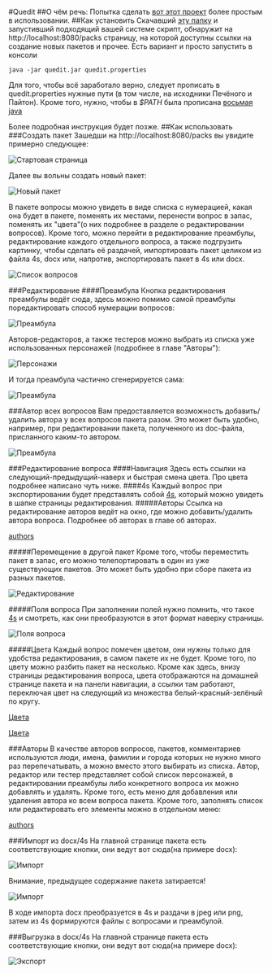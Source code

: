 #Quedit
##О чём речь:
Попытка сделать [вот этот проект](https://bitbucket.org/pecheny/chgksuite) более простым в использовании.
##Как установить
Скачавший [эту папку](https://github.com/shtykh/chgksuite/raw/master/bin/) и запустивший подходящий вашей системе скрипт, обнаружит на http://localhost:8080/packs страницу, на которой доступны ссылки на создание новых пакетов и прочее.
Есть вариант и просто запустить в консоли 

```
java -jar quedit.jar quedit.properties
```
Для того, чтобы всё заработало верно, следует прописать в quedit.properties нужные пути (в том числе, на исходники Печёного и Пайтон). 
Кроме того, нужно, чтобы в *$PATH* была прописана [восьмая java](http://www.oracle.com/technetwork/java/javase/downloads/jdk8-downloads-2133151.html)

Более подробная инструкция будет позже.
##Как использовать
###Создать пакет
Зашедши на http://localhost:8080/packs вы увидите примерно следующее:

![Стартовая страница](http://i.imgur.com/jzuyal6.png)

Далее вы вольны создать новый пакет:

![Новый пакет](http://i.imgur.com/oxbvcBb.png)

В пакете вопросы можно увидеть в виде списка с нумерацией, какая она будет в пакете, поменять их местами, перенести вопрос в запас, поменять их "цвета"(о них подробнее в разделе о редактировании вопросов). Кроме того, можно перейти в редактирование преамбулы, редактирование каждого отдельного вопроса, а также подгрузить картинку, чтобы сделать её раздачей, импортировать пакет целиком из файла 4s, docx или, напротив, экспортировать пакет в 4s или docx.

![Список вопросов](http://i.imgur.com/FFMnaky.png)

###Редактирование
####Преамбула
Кнопка редактирования преамбулы ведёт сюда, здесь можно помимо самой преамбулы поредактировать способ нумерации вопросов:

![Преамбула](http://i.imgur.com/RW2z4u4.png)

Авторов-редакторов, а также тестеров можно выбрать из списка уже использованных персонажей (подробнее в главе "Авторы"):

![Персонажи](http://i.imgur.com/M8BeaHZ.png)

И тогда преамбула частично сгенерируется сама:

![Преамбула](http://i.imgur.com/YXcWw6I.png)

###Автор всех вопросов
Вам предоставляется возможность добавить/удалить автора у всех вопросов пакета разом. Это может быть удобно, например, при редактировании пакета, полученного из doc-файла, присланного каким-то автором.

![Преамбула](http://i.imgur.com/J1WoKQg.png)

###Редактирование вопроса
####Навигация
Здесь есть ссылки на следующий-предыдущий-наверх и быстрая смена цвета. Про цвета подробнее написано чуть ниже.
####4s
Каждый вопрос при экспортировании будет представлять собой [4s](https://bitbucket.org/pecheny/chgksuite), который можно увидеть в шапке страницы редактирования. 
#####Авторы 
Ссылка на редактирование авторов ведёт на окно, где можно добавить/удалить автора вопроса. Подробнее об авторах в главе об авторах.

[authors](http://i.imgur.com/zGLh2IA.png)

#####Перемещение в другой пакет
Кроме того, чтобы переместить пакет в запас, его можно телепортировать в один из уже существующих пакетов. Это может быть удобно при сборе пакета из разных пакетов.

![Редактирование](http://i.imgur.com/VCaMZp1.png)

#####Поля вопроса
При заполнении полей нужно помнить, что такое [4s](https://bitbucket.org/pecheny/chgksuite) и смотреть, как они преобразуются в этот формат наверху страницы.

![Поля вопроса](http://i.imgur.com/vQXY0Gb.png)

#####Цвета
Каждый вопрос помечен цветом, они нужны только для удобства редактирования, в самом пакете их не будет. Кроме того, по цвету можно разбить пакет на несколько. Кроме как здесь, внизу страницы редактирования вопроса, цвета отображаются на домашней странице пакета и на панели навигации, а ссылки там работают, переключая цвет на следующий из множества белый-красный-зелёный по кругу.

[Цвета](http://i.imgur.com/QuF7gEx.png)

[Цвета](http://i.imgur.com/PL9ffRy.png)

###Авторы
В качестве авторов вопросов, пакетов, комментариев используются люди, имена, фамилии и города которых не нужно много раз перепечатывать, а можно вместо этого выбирать из списка. Автор, редактор или тестер представляет собой список персонажей, в редактировании преамбулы либо конкретного вопроса их можно добавлять и удалять. Кроме того, есть меню для добавления или удаления автора ко всем вопроса пакета. Кроме того, заполнять список или редактировать его элементы можно в отдельном меню:

[authors](http://i.imgur.com/lVxRNn4.png)

###Импорт из docx/4s
На главной странице пакета есть соответствующие кнопки, они ведут вот сюда(на примере docx):

![Импорт](http://i.imgur.com/5iI8rcJ.png)

Внимание, предыдущее содержание пакета затирается!

![Импорт](http://i.imgur.com/uWKSrTY.png)

В ходе импорта docx преобразуется в 4s и раздачи в jpeg или png, затем из 4s формируются файлы с вопросами и преамбулой.

###Выгрузка в docx/4s
На главной странице пакета есть соответствующие кнопки, они ведут вот сюда(на примере docx):

![Экспорт](http://i.imgur.com/HFhy1tF.png)
